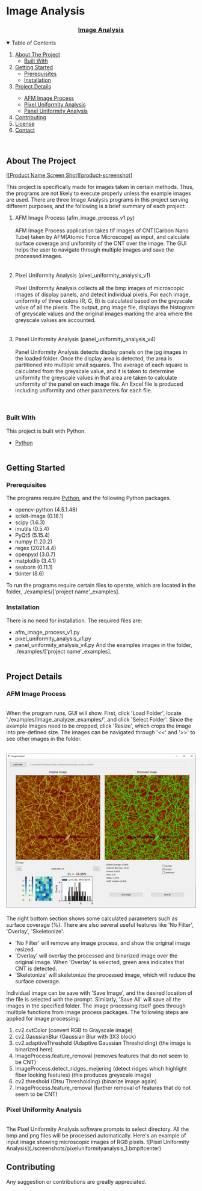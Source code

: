 # Image Analysis

<p align="center">
  <a href="https://github.com/bischo91/Image_Analysis">
  <h3 align="center">Image Analysis</h3>
  </a>
</p>

<details open="open">
  <summary>Table of Contents</summary>
  <ol>
    <li>
      <a href="#about-the-project">About The Project</a>
      <ul>
        <li><a href="#built-with">Built With</a></li>
      </ul>
    </li>
    <li>
      <a href="#getting-started">Getting Started</a>
      <ul>
        <li><a href="#prerequisites">Prerequisites</a></li>
        <li><a href="#installation">Installation</a></li>
      </ul>
    </li>
    <li>
      <a href="#project-details">Project Details</a></li>
      <ul>
        <li><a href="#afm-image-process">AFM Image Process</a></li>
        <li><a href="#pixel-uniformity-analysis">Pixel Uniformity Analysis</a></li>
        <li><a href="#panel-uniformity-analysis">Panel Uniformity Analysis</a></li>
      </ul>
    <li><a href="#contributing">Contributing</a></li>
    <li><a href="#license">License</a></li>
    <li><a href="#contact">Contact</a></li>
  </ol>
</details>
<br>

<!-- ABOUT THE PROJECT -->
## About The Project

[![Product Name Screen Shot][product-screenshot]](https://example.com)

This project is specifically made for images taken in certain methods. Thus, the programs are not likely to execute properly unless the example images are used. There are three Image Analysis programs in this project serving different purposes, and the following is a brief summary of each project:
<ol>
  <li>AFM Image Process (afm_image_process_v1.py)<br><br>
  AFM Image Process application takes tif images of CNT(Carbon Nano Tube) taken by AFM(Atomic Force Microscope) as input, and calculate surface coverage and uniformity of the CNT over the image. The GUI helps the user to navigate through multiple images and save the processed images.
  </li><br><br>
  <li>Pixel Uniformity Analysis (pixel_uniformity_analysis_v1)<br><br>
  Pixel Uniformity Analysis collects all the bmp images of microscopic images of display panels, and detect individual pixels. For each image, uniformity of three colors (R, G, B) is calculated based on the greyscale value of all the pixels. The output, png image file, displays the histogram of greyscale values and the original images marking the area where the greyscale values are accounted.
  </li><br><br>
  <li>Panel Uniformity Analysis (panel_uniformity_analysis_v4)<br><br>
  Panel Uniformity Analysis detects display panels on the jpg images in the loaded folder. Once the display area is detected, the area is partitioned into multiple small squares. The average of each square is calculated from the greyscale value, and it is taken to determine uniformity the greyscale values in that area are taken to calculate uniformity of the panel on each image file. An Excel file is produced including uniformity and other parameters for each file.
  </li>
</ol>
<br>

### Built With
This project is built with Python.
* [Python](https://www.python.org/)
<br><br>

## Getting Started
### Prerequisites
The programs require [Python](https://www.python.org/), and the following Python packages.
* opencv-python (4.5.1.48)
* scikit-image (0.18.1)
* scipy (1.6.3)
* imutils (0.5.4)
* PyQt5 (5.15.4)
* numpy (1.20.2)
* regex (2021.4.4)
* openpyxl (3.0.7)
* matplotlib (3.4.1)
* seaborn (0.11.1)
* tkinter (8.6)

To run the programs require certain files to operate, which are located in the folder, ./examples/['project name'_examples].


### Installation
There is no need for installation.
The required files are:
* afm_image_process_v1.py
* pixel_uniformity_analysis_v1.py
* panel_uniformity_analysis_v4.py
And the examples images in the folder, ./examples/['project name'_examples].
<br><br>

## Project Details

### AFM Image Process
<br>
When the program runs, GUI will show. First, click 'Load Folder', locate './examples/image_analyzer_examples/', and click 'Select Folder'. Since the example images need to be cropped, click 'Resize', which crops the image into pre-defined size. The images can be navigated through '<<' and '>>' to see other images in the folder.<br><br>

![Image Analyzer](./screenshots/imageanalyzer_1.JPG#center)
<br><br>
The right bottom section shows some calculated parameters such as surface coverage (%). There are also several useful features like 'No Filter', 'Overlay', 'Skeletonize'.
* 'No Filter' will remove any image process, and show the original image resized.
* 'Overlay' will overlay the processed and binarized image over the original image. When 'Overlay' is selected, green area indicates that CNT is detected.
* 'Skeletonize' will skeletonize the processed image, which will reduce the surface coverage.

Individual image can be save with 'Save Image', and the desired location of the file is selected with the prompt. Similarly, 'Save All' will save all the images in the specified folder.
The image processing itself goes through multiple functions from image process packages. The following steps are applied for image processing:
1. cv2.cvtColor (convert RGB to Grayscale image)
2. cv2.GaussianBlur (Gaussian Blur with 3X3 block)
3. cv2.adaptiveThreshold (Adaptive Gaussian Thresholding) (the image is binarized here)
4. ImageProcess.feature_removal (removes features that do not seem to be CNT)
5. ImageProcess.detect_ridges_meijering (detect ridges which highlight fiber looking features) (this produces greyscale image)
6. cv2.threshold (Otsu Thresholding) (binarize image again)
5. ImageProcess.feature_removal (further removal of features that do not seem to be CNT)



### Pixel Uniformity Analysis
<br>
The Pixel Uniformity Analysis software prompts to select directory. All the bmp and png files will be processed automatically. Here's an example of input image showing microscopic images of RGB pixels.
![Pixel Uniformity Analysis](./screenshots/pixeluniformityanalysis_1.bmp#center)


<!-- CONTRIBUTING -->
## Contributing

Any suggestion or contributions are greatly appreciated.


<!-- CONTACT -->
<!-- ACKNOWLEDGEMENTS -->
